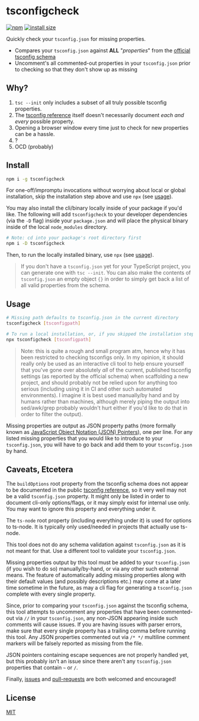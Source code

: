 # tsconfigcheck

[![npm](https://img.shields.io/npm/v/tsconfigcheck?color=red)](https://www.npmjs.com/package/tsconfigcheck)
[![install size](https://packagephobia.com/badge?p=tsconfigcheck)](https://packagephobia.com/result?p=tsconfigcheck)

Quickly check your `tsconfig.json` for missing properties.

- Compares your `tsconfig.json` against **ALL** "_properties_" from the [official tsconfig schema][schema]
- Uncomment's all commented-out properties in your `tsconfig.json` prior to checking so that they don't show up as missing

## Why?

1. `tsc --init` only includes a subset of all truly possible tsconfig properties.
2. The [tsconfig reference] itself doesn't necessarily document _each and every_ possible property.
3. Opening a browser window every time just to check for new properties can be a hassle.
4. ?
5. OCD (probably)

## Install

```sh
npm i -g tsconfigcheck
```

For one-off/impromptu invocations without worrying about local or global installation, skip the installation step above and use `npx` (see [usage](#usage)).

You may also install the cli/binary locally inside of your package if you'd like. The following will add `tsconfigcheck` to your developer dependencies (via the `-D` flag) inside your `package.json` and will place the physical binary inside of the local `node_modules` directory.

```sh
# Note: cd into your package's root directory first
npm i -D tsconfigcheck
```

Then, to run the locally installed binary, use `npx` (see [usage](#usage)).

> If you don't have a `tsconfig.json` yet for your TypeScript project, you can generate one with `tsc --init`. You can also make the contents of `tsconfig.json` an empty object `{}` in order to simply get back a list of all valid properties from the schema.

## Usage

```sh
# Missing path defaults to tsconfig.json in the current directory
tsconfigcheck [tsconfigpath]

# To run a local installation, or, if you skipped the installation step
npx tsconfigcheck [tsconfigpath]
```

> Note: this is quite a rough and small program atm, hence why it has been restricted to checking tsconfigs only. In my opinion, it should really only be used as an interactive cli tool to help ensure yourself that you've gone over absolutely _all_ of the current, published tsconfig settings (as reported by the official schema) when scaffolding a new project, and should probably not be relied upon for anything too serious (including using it in CI and other such automated environments). I imagine it is best used manually/by hand and by humans rather than machines, although merely piping the output into sed/awk/grep probably wouldn't hurt either if you'd like to do that in order to filter the output).

Missing properties are output as JSON property paths (more formally known as [JavaScript Object Notation (JSON) Pointers][json pointer]), one per line. For any listed missing properties that you would like to introduce to your `tsconfig.json`, you will have to go back and add them to your `tsconfig.json` by hand.

## Caveats, Etcetera

The `buildOptions` root property from the tsconfig schema does not appear to be documented in the public [tsconfig reference], so it very well may not be a valid `tsconfig.json` property. It might only be listed in order to document cli-only options/flags, or it may simply exist for internal use only. You may want to ignore this property and everything under it.

The `ts-node` root property (including everything under it) is used for options to ts-node. It is typically only used/needed in projects that actually use ts-node.

This tool does not do any schema validation against `tsconfig.json` as it is not meant for that. Use a different tool to validate your `tsconfig.json`.

Missing properties output by this tool must be added to your `tsconfig.json` (if you wish to do so) manually/by-hand, or via any other such external means. The feature of automatically adding missing properties along with their default values (and possibly descriptions etc.) may come at a later time sometime in the future, as may a cli flag for generating a `tsconfig.json` complete with every single property.

Since, prior to comparing your `tsconfig.json` against the tsconfig schema, this tool attempts to uncomment any properties that have been commented-out via `//` in your `tsconfig.json`, any non-JSON appearing inside such comments will cause issues. If you are having issues with parser errors, make sure that every single property has a trailing comma before running this tool. Any JSON properties commented out via `/* */` multiline comment markers will be falsely reported as missing from the file.

JSON pointers containing escape sequences are not properly handled yet, but this probably isn't an issue since there aren't any `tsconfig.json` properties that contain `~` or `/`.

Finally, [issues](../../issues) and [pull-requests](../../pulls) are both welcomed and encouraged!

## License

[MIT](LICENSE)

[json pointer]: https://www.rfc-editor.org/rfc/rfc6901
[schema]: https://json.schemastore.org/tsconfig.json
[tsconfig reference]: https://www.typescriptlang.org/tsconfig
